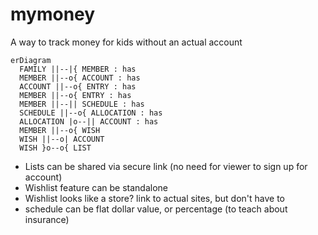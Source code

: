 # mymoney

A way to track money for kids without an actual account

```mermaid
erDiagram
  FAMILY ||--|{ MEMBER : has
  MEMBER ||--o{ ACCOUNT : has
  ACCOUNT ||--o{ ENTRY : has
  MEMBER ||--o{ ENTRY : has
  MEMBER ||--|| SCHEDULE : has
  SCHEDULE ||--o{ ALLOCATION : has
  ALLOCATION |o--|| ACCOUNT : has
  MEMBER ||--o{ WISH
  WISH ||--o| ACCOUNT
  WISH }o--o{ LIST
```

- Lists can be shared via secure link (no need for viewer to sign up for account)
- Wishlist feature can be standalone
- Wishlist looks like a store? link to actual sites, but don't have to
- schedule can be flat dollar value, or percentage (to teach about insurance)
